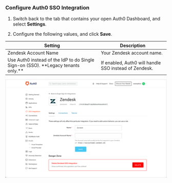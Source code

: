 ### Configure Auth0 SSO Integration

1. Switch back to the tab that contains your open Auth0 Dashboard, and select **Settings**.

2. Configure the following values, and click **Save**.

<table class="table">
    <thead>
        <tr>
            <th><strong>Setting</strong></th>
            <th><strong>Description</strong></th>
        </tr>
    </thead>
    <tbody>
        <tr>
            <td>Zendesk Account Name</td>
            <td>Your Zendesk account name.</td>
        </tr>
        <tr>
            <td>Use Auth0 instead of the IdP to do Single Sign-on (SSO). **Legacy tenants only.**</td>
            <td>If enabled, Auth0 will handle SSO instead of Zendesk.</td>
        </tr>
    </tbody>
</table>

![Configure SSO Integration](/media/articles/dashboard/sso-integrations/settings-zendesk.png)
